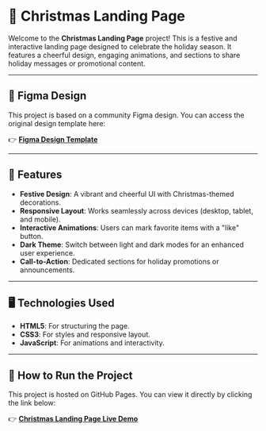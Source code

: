 # 🎄 Christmas Landing Page

Welcome to the **Christmas Landing Page** project! This is a festive and interactive landing page designed to celebrate the holiday season. It features a cheerful design, engaging animations, and sections to share holiday messages or promotional content.

---

## 🎨 Figma Design

This project is based on a community Figma design. You can access the original design template here:

👉 [**Figma Design Template**](https://www.figma.com/design/BewhguWRRl8J83Z3QbhEbQ/Design-in-Figma---Responsive-christmas-website-(Community)?node-id=0-1&p=f&t=5QckxyTGYIdmNKKg-0)

---

## 🎁 Features

- **Festive Design**: A vibrant and cheerful UI with Christmas-themed decorations.
- **Responsive Layout**: Works seamlessly across devices (desktop, tablet, and mobile).
- **Interactive Animations**: Users can mark favorite items with a "like" button.
- **Dark Theme**: Switch between light and dark modes for an enhanced user experience.
- **Call-to-Action**: Dedicated sections for holiday promotions or announcements.

---

## 🖥️ Technologies Used

- **HTML5**: For structuring the page.
- **CSS3**: For styles and responsive layout.
- **JavaScript**: For animations and interactivity.

---

## 🚀 How to Run the Project

This project is hosted on GitHub Pages. You can view it directly by clicking the link below:

👉 [**Christmas Landing Page Live Demo**](https://plntry.github.io/christmas-landing-page/)

